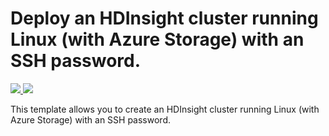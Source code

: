 # Deploy an HDInsight cluster running Linux (with Azure Storage) with an SSH password.

<a href="https://portal.azure.cn/#create/Microsoft.Template/uri/https%3A%2F%2Fraw.githubusercontent.com%2FAzure%2Fazure-quickstart-templates%2Fmaster%2F101-hdinsight-linux-ssh-password%2Fazuredeploy.json" target="_blank">
    <img src="http://azuredeploy.net/deploybutton.png"/>
</a>
<a href="http://armviz.io/#/?load=https%3A%2F%2Fraw.githubusercontent.com%2FAzure%2Fazure-quickstart-templates%2Fmaster%2Fhdinsight-linux-ssh-password%2Fazuredeploy.json" target="_blank">
    <img src="http://armviz.io/visualizebutton.png"/>
</a>

This template allows you to create an HDInsight cluster running Linux (with Azure Storage) with an SSH password.
